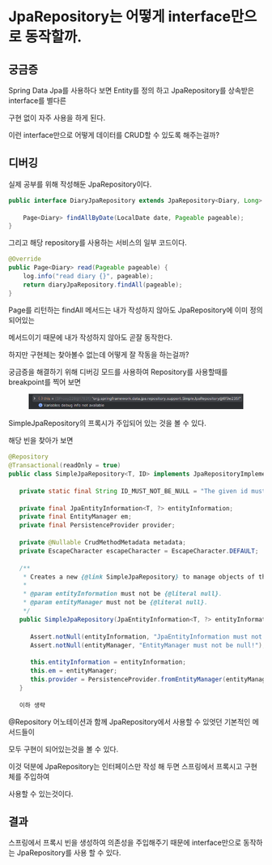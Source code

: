 # JpaRepository는 어떻게 interface만으로 동작할까.

## 궁금증

Spring Data Jpa를 사용하다 보면 Entity를 정의 하고 JpaRepository를 상속받은 interface를 별다른

구현 없이 자주 사용을 하게 된다.

이런 interface만으로 어떻게 데이터를 CRUD할 수 있도록 해주는걸까?



## 디버깅

실제 공부를 위해 작성해둔 JpaRepository이다.

```java
public interface DiaryJpaRepository extends JpaRepository<Diary, Long> {

    Page<Diary> findAllByDate(LocalDate date, Pageable pageable);
}
```

그리고 해당 repository를 사용하는 서비스의 일부 코드이다.

```java
@Override
public Page<Diary> read(Pageable pageable) {
    log.info("read diary {}", pageable);
    return diaryJpaRepository.findAll(pageable);
}
```

Page를 리턴하는 findAll 메서드는 내가 작성하지 않아도 JpaRepository에 이미 정의되어있는&#x20;

메서드이기 때문에 내가 작성하지 않아도 곧잘 동작한다.&#x20;

&#x20;하지만 구현체는 찾아볼수 없는데 어떻게 잘 작동을 하는걸까?

궁금증을 해결하기 위해 디버깅 모드를 사용하여 Repository를 사용할때를 breakpoint를 찍어 보면

<figure><img src="../../.gitbook/assets/image.png" alt=""><figcaption></figcaption></figure>

SimpleJpaRepository의 프록시가 주입되어 있는 것을 볼 수 있다.

해당 빈을 찾아가 보면&#x20;

```java
@Repository
@Transactional(readOnly = true)
public class SimpleJpaRepository<T, ID> implements JpaRepositoryImplementation<T, ID> {

   private static final String ID_MUST_NOT_BE_NULL = "The given id must not be null!";

   private final JpaEntityInformation<T, ?> entityInformation;
   private final EntityManager em;
   private final PersistenceProvider provider;

   private @Nullable CrudMethodMetadata metadata;
   private EscapeCharacter escapeCharacter = EscapeCharacter.DEFAULT;

   /**
    * Creates a new {@link SimpleJpaRepository} to manage objects of the given {@link JpaEntityInformation}.
    *
    * @param entityInformation must not be {@literal null}.
    * @param entityManager must not be {@literal null}.
    */
   public SimpleJpaRepository(JpaEntityInformation<T, ?> entityInformation, EntityManager entityManager) {

      Assert.notNull(entityInformation, "JpaEntityInformation must not be null!");
      Assert.notNull(entityManager, "EntityManager must not be null!");

      this.entityInformation = entityInformation;
      this.em = entityManager;
      this.provider = PersistenceProvider.fromEntityManager(entityManager);
   }
                    
   이하 생략
```

@Repository 어노테이션과 함께 JpaRepository에서 사용할 수 있엇던 기본적인 메서드들이&#x20;

모두 구현이 되어있는것을 볼 수 있다.

이것 덕분에 JpaRepository는 인터페이스만 작성 해 두면 스프링에서 프록시고 구현체를 주입하여

사용할 수 있는것이다.



## 결과

스프링에서 프록시 빈을 생성하여 의존성을 주입해주기 때문에 interface만으로 동작하는 JpaRepository를 사용 할 수 있다.
